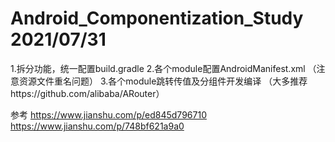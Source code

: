 # Android_Componentization_Study  2021/07/31

1.拆分功能，统一配置build.gradle
2.各个module配置AndroidManifest.xml  （注意资源文件重名问题）
3.各个module跳转传值及分组件开发编译  （大多推荐https://github.com/alibaba/ARouter）

参考
https://www.jianshu.com/p/ed845d796710
https://www.jianshu.com/p/748bf621a9a0
